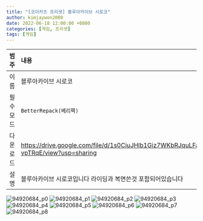 ```yaml
---
title: "[코이카츠 프리셋] 블루아카이브 시로코"
author: kimjaywon2000
date: 2022-06-18 12:00:00 +0800
categories: [게임, 프리셋]
tags: [게임]
---
```


| 범주             | 내용            |
|:----------------|:---------------|
| 이름             | 블루아카이브 시로코  |
| 필수 모드         | `BetterRepack(베리팩)`       |
| 다운로드          | <https://drive.google.com/file/d/1s0CiuJHlb1Giz7WKbRJquLFah-vpTRqE/view?usp=sharing> |
| 설명             | 블루아카이브 시로코입니다 라이딩과 복면쓴것 포함되어있습니다   |

![94920684_p0](https://user-images.githubusercontent.com/76558033/174330077-91b4e324-ccc7-49cd-8a5a-7cd98f026ace.png)
![94920684_p1](https://user-images.githubusercontent.com/76558033/174330084-92ee8020-8706-49a1-80ce-c8b81ec664e5.png)
![94920684_p2](https://user-images.githubusercontent.com/76558033/174330097-9469054b-0646-4fcf-96fb-299b6d9501ee.png)
![94920684_p3](https://user-images.githubusercontent.com/76558033/174330103-69a7d76e-9b0a-4cbe-87fb-30ca3d110bac.png)
![94920684_p4](https://user-images.githubusercontent.com/76558033/174330110-44aca57f-93ec-40cd-aa2a-971ed1adff37.png)
![94920684_p5](https://user-images.githubusercontent.com/76558033/174330116-9a371f4c-0fcc-4b81-ba2a-b76a45bc590d.png)
![94920684_p6](https://user-images.githubusercontent.com/76558033/174330122-84afd79e-654b-4400-b012-3ddcb18328c2.png)
![94920684_p7](https://user-images.githubusercontent.com/76558033/174330133-856e4463-75c0-440c-9945-edfbb6284d43.png)
![94920684_p8](https://user-images.githubusercontent.com/76558033/174330141-c9529ae0-c583-486d-a3c4-04949fbd50c9.png)
